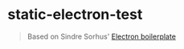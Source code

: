# static-electron-test

> Based on Sindre Sorhus' [Electron boilerplate](https://github.com/sindresorhus/electron-boilerplate)

